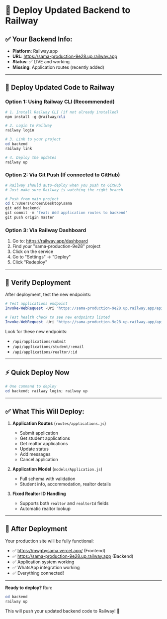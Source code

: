 # 🚀 Deploy Updated Backend to Railway

## ✅ Your Backend Info:
- **Platform**: Railway.app
- **URL**: https://sama-production-9e28.up.railway.app
- **Status**: ✅ LIVE and working
- **Missing**: Application routes (recently added)

---

## 🔄 Deploy Updated Code to Railway

### Option 1: Using Railway CLI (Recommended)

```powershell
# 1. Install Railway CLI (if not already installed)
npm install -g @railway/cli

# 2. Login to Railway
railway login

# 3. Link to your project
cd backend
railway link

# 4. Deploy the updates
railway up
```

### Option 2: Via Git Push (If connected to GitHub)

```powershell
# Railway should auto-deploy when you push to GitHub
# Just make sure Railway is watching the right branch

# Push from main project
cd C:\Users\croes\Desktop\sama
git add backend/
git commit -m "feat: Add application routes to backend"
git push origin master
```

### Option 3: Via Railway Dashboard

1. Go to: https://railway.app/dashboard
2. Find your "sama-production-9e28" project
3. Click on the service
4. Go to "Settings" → "Deploy"
5. Click "Redeploy"

---

## 🧪 Verify Deployment

After deployment, test the new endpoints:

```powershell
# Test applications endpoint
Invoke-WebRequest -Uri "https://sama-production-9e28.up.railway.app/api/applications" -UseBasicParsing

# Test health check to see new endpoints listed
Invoke-WebRequest -Uri "https://sama-production-9e28.up.railway.app/api" -UseBasicParsing | ConvertFrom-Json
```

Look for these new endpoints:
- `/api/applications/submit`
- `/api/applications/student/:email`
- `/api/applications/realtor/:id`

---

## ⚡ Quick Deploy Now

```powershell
# One command to deploy
cd backend; railway login; railway up
```

---

## ✅ What This Will Deploy:

1. **Application Routes** (`routes/applications.js`)
   - Submit application
   - Get student applications
   - Get realtor applications
   - Update status
   - Add messages
   - Cancel application

2. **Application Model** (`models/Application.js`)
   - Full schema with validation
   - Student info, accommodation, realtor details

3. **Fixed Realtor ID Handling**
   - Supports both `realtor` and `realtorId` fields
   - Automatic realtor lookup

---

## 🎯 After Deployment

Your production site will be fully functional:
- ✅ https://mwgbysama.vercel.app/ (Frontend)
- ✅ https://sama-production-9e28.up.railway.app (Backend)
- ✅ Application system working
- ✅ WhatsApp integration working
- ✅ Everything connected!

---

**Ready to deploy?** Run:

```powershell
cd backend
railway up
```

This will push your updated backend code to Railway! 🚀
